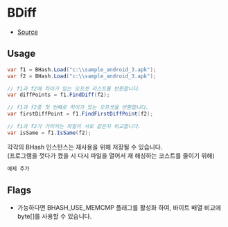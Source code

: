 # BDiff

* [Source](bdiff.cs)

Usage
----
```c#
var f1 = BHash.Load("c:\\sample_android_3.apk");
var f2 = BHash.Load("c:\\sample_android_3.apk");

// f1과 f2에 차이가 있는 오프셋 리스트를 반환합니다.
var diffPoints = f1.FindDiff(f2);

// f1과 f2중 첫 번째로 차이가 있는 오프셋을 반환합니다.
var firstDiffPoint = f1.FindFirstDiffPoint(f2);

// f1과 f2가 가리키는 파일이 서로 같은지 비교합니다.
var isSame = f1.IsSame(f2);
```

각각의 BHash 인스턴스는 재사용을 위해 저장될 수 있습니다.<br>
(프로그램을 껏다가 켰을 시 다시 파일을 열어서 재 해싱하는 코스트를 줄이기 위해)
```c#
예제 추가
```

Flags
----
* 가능하다면 BHASH_USE_MEMCMP 플래그를 활성화 하여, 바이트 배열 비교에 byte[]를 사용할 수 있습니다.
